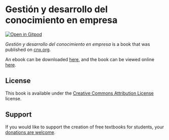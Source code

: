# Gestión y desarrollo del conocimiento en empresa

[![Open in Gitpod](https://gitpod.io/button/open-in-gitpod.svg)](https://gitpod.io/from-referrer/)

_Gestión y desarrollo del conocimiento en empresa_ is a book that was published on [cnx.org](https://cnx.org/).

An ebook can be downloaded [here](https://github.com/cnx-user-books/cnxbook-gestion-y-desarrollo-del-conocimiento-en-empresa/releases/latest), and the book can be viewed online [here](https://github.com/cnx-user-books/cnxbook-gestion-y-desarrollo-del-conocimiento-en-empresa/releases/latest).

## License
This book is available under the [Creative Commons Attribution License](./LICENSE) license.

## Support
If you would like to support the creation of free textbooks for students, your [donations are welcome](https://riceconnect.rice.edu/donation/support-openstax-banner).

